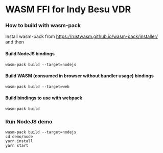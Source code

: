 # WASM FFI for Indy Besu VDR

### How to build with wasm-pack
Install wasm-pack from https://rustwasm.github.io/wasm-pack/installer/ and then

#### Build NodeJS bindings
```
wasm-pack build --target=nodejs
```

#### Build WASM (consumed in browser without bundler usage) bindings
```
wasm-pack build --target=web
```

#### Build bindings to use with webpack
```
wasm-pack build
```

### Run NodeJS demo
```
wasm-pack build --target=nodejs
cd demo/node
yarn install
yarn start
```